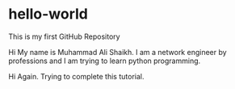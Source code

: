 # hello-world
This is my first GitHub Repository

Hi My name is Muhammad Ali Shaikh. I am a network engineer by professions and I am trying to learn python programming.

Hi Again. Trying to complete this tutorial.
